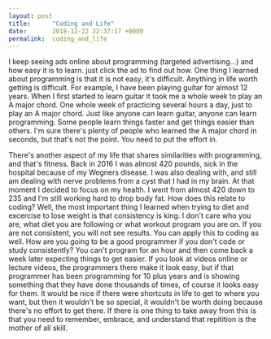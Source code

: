 ```yaml
---
layout: post
title:      "Coding and Life"
date:       2018-12-22 22:37:17 +0000
permalink:  coding_and_life
---
```



I keep seeing ads online about programming (targeted advertising...) and how easy it is to learn. just click the ad to find out how.  One thing I learned about programming is that it is not easy, it's difficult. Anything in life worth getting is difficult.  For example, I have been playing guitar for almost 12 years. When I first started to learn guitar it took me a whole week to play an A major chord. One whole week of practicing several hours a day, just to play an A major chord. Just like anyone can learn guitar, anyone can learn programming. Some people learn things faster and get things easier than others. I'm sure there's plenty of people who learned the A major chord in seconds, but that's not the point. You need to put the effort in.
 
There's another aspect of my life that shares similarities with programming, and that's fitness. Back in 2016 I was almost 420 pounds, sick in the hospital because of my Wegners disease. I was also dealing with, and still am dealing with nerve problems from a cyst that I had in my brain. At that moment I decided to focus on my health. I went from almost 420 down to 235 and I'm still working hard to drop body fat. How does this relate to coding? Well, the most important thing I learned when trying to diet and excercise to lose weight is that consistency is king. I don't care who you are, what diet you are following or what workout program you are on. If you are not consistent, you will not see results. You can apply this to coding as well. How are you going to be a good programmer if you don't code or study consistently? You can't program for an hour and then come back a week later expecting things to get easier. If you look at videos online or lecture videos, the programmers there make it look easy, but if that programmer has been programming for 10 plus years and is showing something that they have done thousands of times, of course it looks easy for them. It would be nice if there were shortcuts in life to get to where you want, but then it wouldn't be so special, it wouldn't be worth doing because there's no effort to get there. If there is one thing to take away from this is that you need to remember, embrace, and understand that repitition is the mother of all skill. 
 
